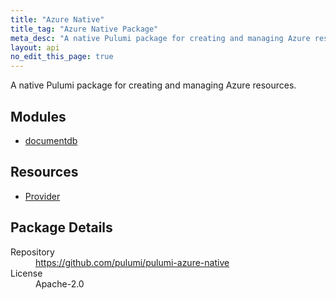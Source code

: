 ```yaml
---
title: "Azure Native"
title_tag: "Azure Native Package"
meta_desc: "A native Pulumi package for creating and managing Azure resources."
layout: api
no_edit_this_page: true
---
```


<!-- WARNING: this file was generated by test. -->
<!-- Do not edit by hand unless you're certain you know what you are doing! -->

A native Pulumi package for creating and managing Azure resources.

<h2 id="modules">Modules</h2>
<ul class="api">
    <li><a href="documentdb//" title="documentdb"><span class="api-symbol api-symbol--module"></span>documentdb</a></li>
</ul>

<h2 id="resources">Resources</h2>
<ul class="api">
    <li><a href="provider/" title="Provider"><span class="api-symbol api-symbol--resource"></span>Provider</a></li>
</ul>

<h2 id="package-details">Package Details</h2>
<dl class="package-details">
	<dt>Repository</dt>
	<dd><a href="https://github.com/pulumi/pulumi-azure-native">https://github.com/pulumi/pulumi-azure-native</a></dd>
	<dt>License</dt>
	<dd>Apache-2.0</dd>
</dl>

